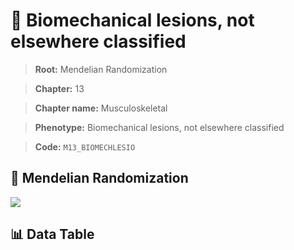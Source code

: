 # 🧪 Biomechanical lesions, not elsewhere classified

> **Root:** Mendelian Randomization

> **Chapter:** 13  

> **Chapter name:** Musculoskeletal

> **Phenotype:** Biomechanical lesions, not elsewhere classified  

> **Code:** `M13_BIOMECHLESIO`

## 🧬 Mendelian Randomization  

<img src="/MR/Figures/Forward/M13_BIOMECHLESIO.png"/>

## 📊 Data Table

<CsvTableMRF src="/MR/Data/Forward/M13_BIOMECHLESIO.csv"/>
